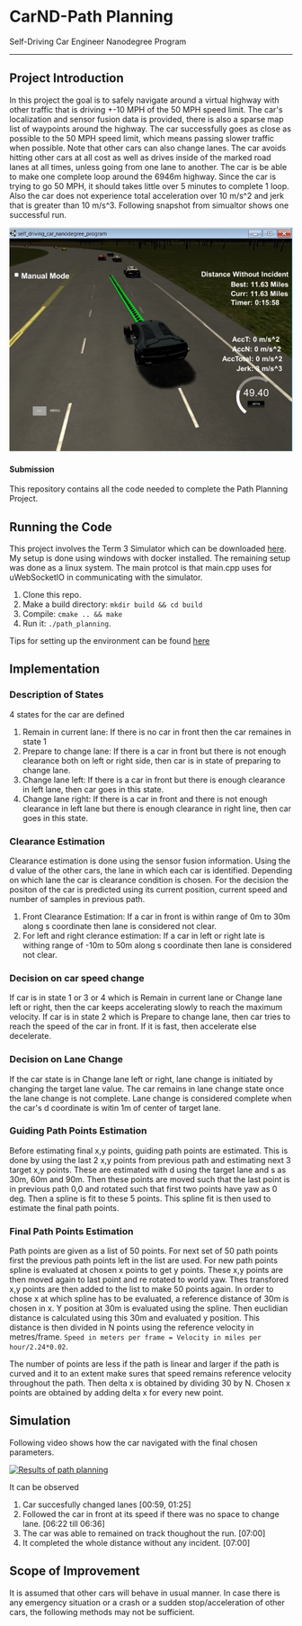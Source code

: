 # CarND-Path Planning
Self-Driving Car Engineer Nanodegree Program

---

## Project Introduction
In this project the goal is to safely navigate around a virtual highway with other traffic that is driving +-10 MPH of the 50 MPH speed limit. 
The car's localization and sensor fusion data is provided, there is also a sparse map list of waypoints around the highway. 
The car successfully goes as close as possible to the 50 MPH speed limit, which means passing slower traffic when possible. 
Note that other cars can also change lanes. The car avoids hitting other cars at all cost as well as drives inside of the marked road lanes 
at all times, unless going from one lane to another. The car is be able to make one complete loop around the 6946m highway. 
Since the car is trying to go 50 MPH, it should takes little over 5 minutes to complete 1 loop. Also the car does not experience 
total acceleration over 10 m/s^2 and jerk that is greater than 10 m/s^3. Following snapshot from simualtor shows one successful run.

![picture alt](./images/PathPlanning.JPG "PathPlanning")

#### Submission
This repository contains all the code needed to complete the Path Planning Project.

## Running the Code
This project involves the Term 3 Simulator which can be downloaded [here](https://github.com/udacity/self-driving-car-sim/releases/tag/T3_v1.2). 
My setup is done using windows with docker installed. The remaining setup was done as a linux system. The main protcol is that main.cpp uses for uWebSocketIO in communicating with the simulator.
1. Clone this repo.
2. Make a build directory: `mkdir build && cd build`
3. Compile: `cmake .. && make`
4. Run it: `./path_planning`.

Tips for setting up the environment can be found [here](https://classroom.udacity.com/nanodegrees/nd013/parts/40f38239-66b6-46ec-ae68-03afd8a601c8/modules/0949fca6-b379-42af-a919-ee50aa304e6a/lessons/f758c44c-5e40-4e01-93b5-1a82aa4e044f/concepts/23d376c7-0195-4276-bdf0-e02f1f3c665d)

## Implementation

### Description of States
4 states for the car are defined
1. Remain in current lane: If there is no car in front then the car remaines in state 1
2. Prepare to change lane: If there is a car in front but there is not enough clearance both on left or right side, then car is in state of preparing to change lane.
3. Change lane left: If there is a car in front but there is enough clearance in left lane, then car goes in this state.
4. Change lane right: If there is a car in front and there is not enough clearance in left lane but there is enough clearance in right line, then car goes in this state.

### Clearance Estimation
Clearance estimation is done using the sensor fusion information. Using the d value of the other cars, the lane in which each car is identified. Depending on which lane the car is clearance condition is chosen. For the decision the positon of the car is predicted using its current position,
current speed and number of samples in previous path.
1. Front Clearance Estimation: If a car in front is within range of 0m to 30m along s coordinate then lane is considered not clear.
2. For left and right clerance estimation: If a car in left or right late is withing range of -10m to 50m  along s coordinate then lane is considered not clear.

### Decision on car speed change
If car is in state 1 or 3 or 4 which is Remain in current lane or Change lane left or right, then the car keeps accelerating slowly to reach the maximum velocity. 
If car is in state 2 which is Prepare to change lane, then car tries to reach the speed of the car in front. If it is fast, then accelerate else decelerate.

### Decision on Lane Change
If the car state is in Change lane left or right, lane change is initiated by changing the target lane value. The car remains in lane change state once the lane change is not complete.
Lane change is considered complete when the car's d coordinate is witin 1m of center of target lane.

### Guiding Path Points Estimation
Before estimating final x,y points, guiding path points are estimated. This is done by using the last 2 x,y points from previous path and estimating next 3 target x,y points. These are estimated with d using the target lane and s as 30m, 60m and 90m. 
Then these points are moved such that the last point is  in previous path 0,0 and rotated such that first two points have yaw as 0 deg. Then a spline is fit to these 5 points. This spline fit is then used to estimate the final path points. 

### Final Path Points Estimation
Path points are given as a list of 50 points. For next set of 50 path points first the previous path points left in the list are used. For new path points spline is evaluated at chosen x points to get y points. These x,y points are then moved again to last point and re rotated to world yaw. Thes transfored 
x,y points are then added to the list to make 50 points again. In order to chose x at which spline has to be evaluated, a reference distance of 30m is chosen in x. Y position at 30m is evaluated using the spline. Then euclidian distance is calculated using this 30m and evaluated y position. 
This distance is then divided in N points using the reference velocity in metres/frame. `Speed in meters per frame = Velocity in miles per hour/2.24*0.02`.

The number of points are less if the path is linear and larger if the path is curved and it to an extent make sures that speed remains reference velocity throughout the path. 
Then delta x is obtained by dividing 30 by N. Chosen x points are obtained by adding delta x for every new point.

	
## Simulation
Following video shows how the car navigated with the final chosen parameters. 

[![Results of path planning](http://img.youtube.com/vi/HiDZdMfmVDY/0.jpg)](http://www.youtube.com/watch?v=HiDZdMfmVDY)

It can be observed 
1. Car succesfully changed lanes [00:59, 01:25]
2. Followed the car in front at its speed if there was no space to change lane. [06:22 till 06:36]
3. The car was able to remained on track thoughout the run. [07:00]
4. It completed the whole distance without any incident. [07:00]

## Scope of Improvement
It is assumed that other cars will behave in usual manner. In case there is any emergency situation or a crash or a sudden stop/acceleration of other cars, the following methods may not be sufficient.
